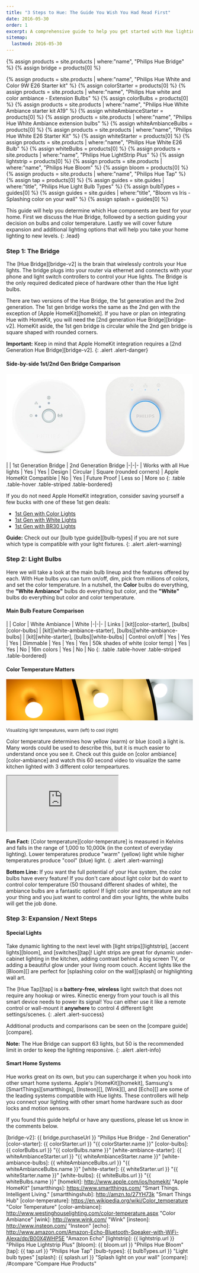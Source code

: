 ```yaml
---
title: "3 Steps to Hue: The Guide You Wish You Had Read First"
date: 2016-05-30
order: 1
excerpt: A comprehensive guide to help you get started with Hue lighting, kits, bulbs, color temperature, light switches, light strips, and accent lighting!
sitemap:
  lastmod: 2016-05-30
---
```


{% assign products = site.products | where:"name", "Philips Hue Bridge" %}
{% assign bridge = products[0] %}

{% assign products = site.products | where:"name", "Philips Hue White and Color 9W E26 Starter kit" %}
{% assign colorStarter = products[0] %}
{% assign products = site.products | where:"name", "Philips Hue white and color ambiance - Extension Bulbs" %}
{% assign colorBulbs = products[0] %}
{% assign products = site.products | where:"name", "Philips Hue White Ambiance starter kit A19" %}
{% assign whiteAmbianceStarter = products[0] %}
{% assign products = site.products | where:"name", "Philips Hue White Ambiance extension bulbs" %}
{% assign whiteAmbianceBulbs = products[0] %}
{% assign products = site.products | where:"name", "Philips Hue White E26 Starter Kit" %}
{% assign whiteStarter = products[0] %}
{% assign products = site.products | where:"name", "Philips Hue White E26 Bulb" %}
{% assign whiteBulbs = products[0] %}
{% assign products = site.products | where:"name", "Philips Hue LightStrip Plus" %}
{% assign lightstrip = products[0] %}
{% assign products = site.products | where:"name", "Philips Hue Bloom" %}
{% assign bloom = products[0] %}
{% assign products = site.products | where:"name", "Philips Hue Tap" %}
{% assign tap = products[0] %}
{% assign guides = site.guides | where:"title", "Philips Hue Light Bulb Types" %}
{% assign bulbTypes = guides[0] %}
{% assign guides = site.guides | where:"title", "Bloom vs Iris - Splashing color on your wall" %}
{% assign splash = guides[0] %}

This guide will help you determine which Hue components are best for your home. First we discuss the Hue Bridge, followed by a section guiding your decision on bulbs and color temperature. Lastly we will cover future expansion and additional lighting options that will help you take your home lighting to new levels.
{: .lead}

### Step 1: The Bridge

The [Hue Bridge][bridge-v2] is the brain that wirelessly controls your Hue lights. The bridge plugs into your router via ethernet and connects with your phone and light switch controllers to control your Hue lights. The Bridge is the only required dedicated piece of hardware other than the Hue light bulbs.

There are two versions of the Hue Bridge, the 1st generation and the 2nd generation. The 1st gen bridge works the same as the 2nd gen with the exception of [Apple HomeKit][homekit]. If you have or plan on integrating Hue with HomeKit, you will need the [2nd generation Hue Bridge][bridge-v2]. HomeKit aside, the 1st gen bridge is circular while the 2nd gen bridge is square shaped with rounded corners.

**Important:** Keep in mind that Apple HomeKit integration requires a [2nd Generation Hue Bridge][bridge-v2].
{: .alert .alert-danger}

#### Side-by-side 1st/2nd Gen Bridge Comparison

<img src="/images/guides/bridge-v1-v2.png" class="img-responsive" alt="Hue Bridge - 1st gen, 2nd gen" />

<div class="row">
<div class="col-sm-12">
<div class="table-responsive" markdown="1">
| | 1st Generation Bridge | 2nd Generation Bridge
|-|-|-
| Works with all Hue lights | Yes | Yes
| Design | Circular | Square (rounded corners)
| Apple HomeKit Compatible | No | Yes
| Future Proof | Less so | More so
{: .table .table-hover .table-striped .table-bordered}
</div>
</div>
</div>

If you do not need Apple HomeKit integration, consider saving yourself a few bucks with one of these 1st gen deals:

* [1st Gen with Color Lights][bridge-v1a]
* [1st Gen with White Lights][bridge-v1b]
* [1st Gen with BR30 Lights][bridge-v1c]

**Guide:** Check out our [bulb type guide][bulb-types] if you are not sure which type is compatible with your light fixtures.
{: .alert .alert-warning}

### Step 2: Light Bulbs

Here we will take a look at the main bulb lineup and the features offered by each. With Hue bulbs you can turn on/off, dim, pick from millions of colors, and set the color temperature. In a nutshell, the **Color** bulbs do everything, the **"White Ambiance"** bulbs do everything but color, and the **"White"** bulbs do everything but color and color temperature.

#### Main Bulb Feature Comparison

<div class="row">
<div class="col-sm-12">
<div class="table-responsive" markdown="1">
| | Color | White Ambiance | White
|-|-|-
| Links | [kit][color-starter], [bulbs][color-bulbs] | [kit][white-ambiance-starter], [bulbs][white-ambiance-bulbs] | [kit][white-starter], [bulbs][white-bulbs]
| Control on/off | Yes | Yes | Yes
| Dimmable | Yes | Yes | Yes
| 50k shades of white (color temp) | Yes | Yes | No
| 16m colors | Yes | No | No
{: .table .table-hover .table-striped .table-bordered}
</div>
</div>
</div>

#### Color Temperature Matters

<img src="/images/guides/light-temperatures.png" class="img-responsive" alt="Hue Light Bulb Temperature" />

<small>Visualizing light tempeatures, warm (left) to cool (right)</small>

Color temperature determines how yellow (warm) or blue (cool) a light is. Many words could be used to describe this, but it is much easier to understand once you see it. Check out this guide on [color ambiance][color-ambiance] and watch this 60 second video to visualize the same kitchen lighted with 3 different color tempeartures.

<div class="embed-responsive embed-responsive-16by9">
    <iframe src="https://www.youtube.com/embed/FIWwsOf-4Os?rel=0" allowfullscreen></iframe>
</div>

**Fun Fact:** [Color temperature][color-temperature] is measured in Kelvins and falls in the range of 1,000 to 10,000k (in the context of everyday lighting). Lower temperatures produce "warm" (yellow) light while higher temperatures produce "cool" (blue) light.
{: .alert .alert-warning}

**Bottom Line:** If you want the full potential of your Hue system, the color bulbs have every feature! If you don't care about light color but do want to control color temperature (50 thousand different shades of white), the ambiance bulbs are a fantastic option! If light color and temperature are not your thing and you just want to control and dim your lights, the white bulbs will get the job done.

### Step 3: Expansion / Next Steps

#### Special Lights

Take dynamic lighting to the next level with [light strips][lightstrip], [accent lights][bloom], and [switches][tap]! Light strips are great for dynamic under-cabinet lighting in the kitchen, adding contrast behind a big screen TV, or adding a beautiful glow under your living room couch. Accent lights like the [Bloom][] are perfect for [splashing color on the wall][splash] or highlighting wall art.

The [Hue Tap][tap] is a **battery-free**, **wireless** light switch that does not require any hookup or wires. Kinectic energy from your touch is all this smart device needs to power its signal! You can either use it like a remote control or wall-mount it **anywhere** to control 4 different light settings/scenes.
{: .alert .alert-success}

Additional products and comparisons can be seen on the [compare guide][compare].

**Note:** The Hue Bridge can support 63 lights, but 50 is the recommended limit in order to keep the lighting responsive.
{: .alert .alert-info}

#### Smart Home Systems

Hue works great on its own, but you can supercharge it when you hook into other smart home systems. Apple's [HomeKit][homekit], Samsung's [SmartThings][smartthings], [Insteon][], [Wink][], and [Echo][] are some of the leading systems compatible with Hue lights. These controllers will help you connect your lighting with other smart home hardware such as door locks and motion sensors.

If you found this guide helpful or have any questions, please let us know in the comments below.

[bridge-v1a]: http://amzn.to/1RHzHFV "Philips Hue Bridge - 1st Gen, Color"
[bridge-v1b]: http://amzn.to/1UBMspY "Philips Hue Bridge - 1st Gen, Hue Lux"
[bridge-v1c]: http://amzn.to/1VEgaNt "Philips Hue Bridge - 1st Gen, BR30"
[bridge-v2]: {{ bridge.purchaseUrl }} "Philips Hue Bridge - 2nd Generation"
[color-starter]: {{ colorStarter.url }} "{{ colorStarter.name }}"
[color-bulbs]: {{ colorBulbs.url }} "{{ colorBulbs.name }}"
[white-ambiance-starter]: {{ whiteAmbianceStarter.url }} "{{ whiteAmbianceStarter.name }}"
[white-ambiance-bulbs]: {{ whiteAmbianceBulbs.url }} "{{ whiteAmbianceBulbs.name }}"
[white-starter]: {{ whiteStarter.url }} "{{ whiteStarter.name }}"
[white-bulbs]: {{ whiteBulbs.url }} "{{ whiteBulbs.name }}"
[homekit]: http://www.apple.com/ios/homekit/ "Apple HomeKit"
[smartthings]: https://www.smartthings.com/ "Smart Things. Intelligent Living."
[smartthingshub]: http://amzn.to/27YH73k "Smart Things Hub"
[color-temperature]: https://en.wikipedia.org/wiki/Color_temperature "Color Temperature"
[color-ambiance]: http://www.westinghouselighting.com/color-temperature.aspx "Color Ambiance"
[wink]: http://www.wink.com/ "Wink"
[insteon]: http://www.insteon.com/ "Insteon"
[echo]: http://www.amazon.com/Amazon-Echo-Bluetooth-Speaker-with-WiFi-Alexa/dp/B00X4WHP5E "Amazon Echo"
[lightstrip]: {{ lightstrip.url }} "Philips Hue Lightstrip Plus"
[bloom]: {{ bloom.url }} "Philips Hue Bloom"
[tap]: {{ tap.url }} "Philips Hue Tap"
[bulb-types]: {{ bulbTypes.url }} "Light bulb types"
[splash]: {{ splash.url }} "Splash light on your wall"
[compare]: /#compare "Compare Hue Products"